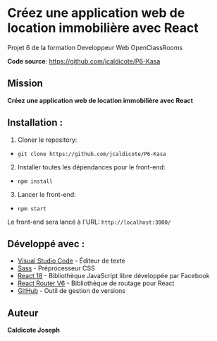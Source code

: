 # Créez une application web de location immobilière avec React

Projet 6 de la formation Developpeur Web OpenClassRooms

**Code source**: https://github.com/jcaldicote/P6-Kasa

## Mission

**Créez une application web de location immobilière avec React**

## Installation :

1. Cloner le repository:

- `git clone https://github.com/jcaldicote/P6-Kasa`

2. Installer toutes les dépendances pour le front-end:

- `npm install`

3. Lancer le front-end:

- `npm start`

Le front-end sera lancé à l'URL:
`http://localhost:3000/`

## Développé avec :

- [Visual Studio Code](https://code.visualstudio.com/) - Éditeur de texte
- [Sass](https://sass-lang.com/) - Préprocesseur CSS
- [React 18](https://fr.reactjs.org/) - Bibliothèque JavaScript libre développée par Facebook
- [React Router V6](https://reactrouter.com/) - Bibliothèque de routage pour React
- [GitHub](https://github.com/) - Outil de gestion de versions

## Auteur

**Caldicote Joseph**
